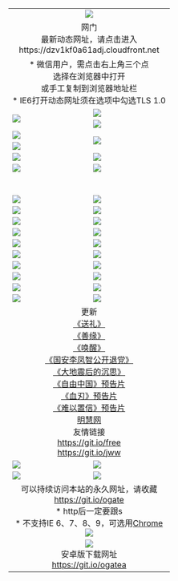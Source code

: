 ﻿<table>
  <tr></tr>
  <tr><td colspan=2 align=center><img src="https://cloud.githubusercontent.com/assets/11880933/13434984/f430fae2-e012-11e5-814f-c2df1e82b247.jpg" /></td></tr>
  <tr><td colspan=2 align=center>网门<br>最新动态网址，请点击进入
<br>https://dzv1kf0a61adj.cloudfront.net
    </td>
  </tr>
  <tr>
    <td colspan=2 align=center>* 微信用户，需点击右上角三个点<br>选择在浏览器中打开<br>或手工复制到浏览器地址栏
    <br>* IE6打开动态网址须在选项中勾选TLS 1.0</td>
  </tr>
  <tr>
    <td rowspan=2><a href="https://dzv1kf0a61adj.cloudfront.net/ogUP.aspx?name=11DKC.mp4&list=11DKC" target="_blank"><img src="https://dzv1kf0a61adj.cloudfront.net/Up/11DKC1.jpg" /></a></td> 
    <td><div><a href="https://dzv1kf0a61adj.cloudfront.net/ogUP.aspx?name=LRWS.mp4&list=LRWS" target="_blank"><img src="https://dzv1kf0a61adj.cloudfront.net/Up/LRWS.jpg" /></a></td>
   </tr>
  <tr>
    <td><a href="https://dzv1kf0a61adj.cloudfront.net/ogNiceVedio.aspx" target="_blank"><img src="https://dzv1kf0a61adj.cloudfront.net/Up/11TGKDY.jpg" /></a></td>
  </tr>
  <tr>
    <td><a href="https://dzv1kf0a61adj.cloudfront.net/ogUP.aspx?name=JQR.mp4&count=2" target="_blank"><img src="https://dzv1kf0a61adj.cloudfront.net/Up/JQR.jpg" /></a></td>   
    <td rowspan=2><a href="https://dzv1kf0a61adj.cloudfront.net/ogUP.aspx?name=JP.mp4&count=9" target="_blank"><img src="https://dzv1kf0a61adj.cloudfront.net/Up/JP.jpg" /></td>
  </tr>
  <tr>
    <td><a href="https://dzv1kf0a61adj.cloudfront.net/ogUP.aspx?name=WH.mp4" target="_blank"><img src="https://dzv1kf0a61adj.cloudfront.net/Up/WH.jpg" /></a></td>
  </tr>
  <tr>
    <td><a href="https://dzv1kf0a61adj.cloudfront.net/ogUP.aspx?name=SSZJ.mp4&list=SSZJ" target="_blank"><img src="https://dzv1kf0a61adj.cloudfront.net/Up/SSZJ.jpg" /></a></td>
    <td><a href="https://dzv1kf0a61adj.cloudfront.net/ogUP.aspx?name=1XQK.mp4&count=13" target="_blank"><img src="https://dzv1kf0a61adj.cloudfront.net/Up/1XQK.jpg" /></a</td>
  </tr>
  <tr>
    <td><a href="https://dzv1kf0a61adj.cloudfront.net/ogUP.aspx?name=ZY.mp4&count=2015|16" target="_blank"><img src="https://dzv1kf0a61adj.cloudfront.net/Up/ZY.jpg" /></a</td>
    <td><a href="https://dzv1kf0a61adj.cloudfront.net/ogUP.aspx?name=XTFY.mp4&count=B|2,A|24" target="_blank"><img src="https://dzv1kf0a61adj.cloudfront.net/Up/XTFY.jpg" /></a></td>
  </tr>
  <tr height="40">
  </tr>
  <tr>
    <td><a href="https://dzv1kf0a61adj.cloudfront.net/ogUP.aspx?name=4EE/QQ.mp4&list=4EEQQ" target="_blank"><img src="https://dzv1kf0a61adj.cloudfront.net/Up/4EE/QQ0.jpg"/></a></td>
    <td><a href="https://dzv1kf0a61adj.cloudfront.net/ogUP.aspx?name=4EE/HQ.mp4&list=4EEHQ" target="_blank"><img src="https://dzv1kf0a61adj.cloudfront.net/Up/4EE/HQ0.jpg"/></a></td>
  </tr>
  <tr>
    <td><a href="https://dzv1kf0a61adj.cloudfront.net/ogUP.aspx?name=4EE/ZG.mp4&list=4EEZG" target="_blank"><img src="https://dzv1kf0a61adj.cloudfront.net/Up/4EE/ZG0.jpg"/></a></td>
    <td><a href="https://dzv1kf0a61adj.cloudfront.net/ogUP.aspx?name=4EE/DJ.mp4&list=4EEDJ" target="_blank"><img src="https://dzv1kf0a61adj.cloudfront.net/Up/4EE/DJ0.jpg"/></a></td>
  </tr>
  <tr>
    <td><a href="https://dzv1kf0a61adj.cloudfront.net/ogUP.aspx?name=4EE/GX.mp4&list=4EEGX" target="_blank"><img src="https://dzv1kf0a61adj.cloudfront.net/Up/4EE/GX0.jpg"/></a></td>
    <td><a href="https://dzv1kf0a61adj.cloudfront.net/ogUP.aspx?name=4EE/HD.mp4&list=4EEHD" target="_blank"><img src="https://dzv1kf0a61adj.cloudfront.net/Up/4EE/HD0.jpg"/></a></td>
  </tr>
  <tr>
    <td><a href="https://dzv1kf0a61adj.cloudfront.net/ogUP.aspx?name=4EE/TX.mp4&list=4EETX" target="_blank"><img src="https://dzv1kf0a61adj.cloudfront.net/Up/4EE/TX0.jpg"/></a></td>
    <td><a href="https://dzv1kf0a61adj.cloudfront.net/ogUP.aspx?name=4EE/WZ.mp4&list=4EEWZ" target="_blank"><img src="https://dzv1kf0a61adj.cloudfront.net/Up/4EE/WZ0.jpg"/></a></td>
  </tr>
  <tr>
    <td><a href="https://dzv1kf0a61adj.cloudfront.net/onUP.aspx?name=https://d1ni6yqhqrtjo7.cloudfront.net/" target="_blank"><img src="https://dzv1kf0a61adj.cloudfront.net/Up/0DTW.jpg"/></a></td>
    <td><a href="https://dzv1kf0a61adj.cloudfront.net/onUP.aspx?name=https://d240ns8up8earz.cloudfront.net/acenter/" target="_blank"><img src="https://dzv1kf0a61adj.cloudfront.net/Up/0TDW.jpg" /></a></td>
  </tr>
  <tr>
    <td><a href="https://dzv1kf0a61adj.cloudfront.net/onUP.aspx?name=https://d4508d6vomz2p.cloudfront.net/gb/nsc413.htm" target="_blank"><img src="https://dzv1kf0a61adj.cloudfront.net/Up/0DJY.jpg" /></a></td>
    <td><a href="https://dzv1kf0a61adj.cloudfront.net/onUP.aspx?name=https://d4apjbhkuxer1.cloudfront.net/xtr/gb/prog204.html" target="_blank"><img src="https://dzv1kf0a61adj.cloudfront.net/Up/0XTR.jpg" /></a></td>
  </tr>
  <tr>
    <td><a href="https://dzv1kf0a61adj.cloudfront.net/onUP.aspx?name=https://d3aj00iefsmfgc.cloudfront.net/" target="_blank"><img src="https://dzv1kf0a61adj.cloudfront.net/Up/0MHW.jpg" /></a></td>
    <td><a href="https://dzv1kf0a61adj.cloudfront.net/onUP.aspx?name=https://d20wz7qt14x5d2.cloudfront.net/" target="_blank"><img src="https://dzv1kf0a61adj.cloudfront.net/Up/0ZJW.jpg" /></a></td>
  </tr>
  <tr>
    <td><a href="https://dzv1kf0a61adj.cloudfront.net/ogUP.aspx?name=0FG.zip" target="_blank"><img src="https://dzv1kf0a61adj.cloudfront.net/Up/0FG.jpg" /></a></td>
    <td><a href="https://dzv1kf0a61adj.cloudfront.net/ogUP.aspx?name=0FGA.apk" target="_blank"><img src="https://dzv1kf0a61adj.cloudfront.net/Up/0FGA.jpg" /></a></td>
  </tr>
  <tr>
    <td><a href="https://dzv1kf0a61adj.cloudfront.net/ogUP.aspx?name=0U.zip" target="_blank"><img src="https://dzv1kf0a61adj.cloudfront.net/Up/0U.jpg" /></a></td>
    <td><a href="https://dzv1kf0a61adj.cloudfront.net/ogUP.aspx?name=0UA.apk" target="_blank"><img src="https://dzv1kf0a61adj.cloudfront.net/Up/0UA.jpg" /></a></td>
  </tr>
  <tr>
    <td><a href="https://dzv1kf0a61adj.cloudfront.net/ogUP.aspx?name=0iPPOTV.zip" target="_blank"><img src="https://dzv1kf0a61adj.cloudfront.net/Up/0iPPOTV.jpg" /></a></td>
    <td><a href="https://dzv1kf0a61adj.cloudfront.net/ogUP.aspx?name=0iNTD.apk" target="_blank"><img src="https://dzv1kf0a61adj.cloudfront.net/Up/0iNTD.jpg" /></a></td>
  </tr>
  <tr>
    <td colspan=2 align=center>更新<br>
      <a href="https://dzv1kf0a61adj.cloudfront.net/ogUP.aspx?name=4ESL.mp4" target="_blank">《送礼》</a><br>
      <a href="https://dzv1kf0a61adj.cloudfront.net/ogUP.aspx?name=4ESY.mp4" target="_blank">《善缘》</a><br>
      <a href="https://dzv1kf0a61adj.cloudfront.net/ogUP.aspx?name=4EHX.mp4" target="_blank">《唤醒》</a><br>
      <a href="https://dzv1kf0a61adj.cloudfront.net/ogUP.aspx?name=4LFZ.mp4" target="_blank">《国安李凤智公开退党》</a><br>
      <a href="https://dzv1kf0a61adj.cloudfront.net/ogUP.aspx?name=4DDZHDCS.mp4" target="_blank">《大地震后的沉思》</a><br>
      <a href="https://dzv1kf0a61adj.cloudfront.net/ogUP.aspx?name=11ZYZG0.mp4" target="_blank">《自由中国》预告片</a><br>
      <a href="https://dzv1kf0a61adj.cloudfront.net/ogUP.aspx?name=11XR.mp4" target="_blank">《血刃》预告片</a><br>
      <a href="https://dzv1kf0a61adj.cloudfront.net/ogUP.aspx?name=11NYZX.mp4&count=2" target="_blank">《难以置信》预告片</a><br>
      <a href="https://dzv1kf0a61adj.cloudfront.net/onUP.aspx?name=https://www.minghui.org/" target="_blank">明慧网</a><br>
      友情链接<br>
      <a href="https://dzv1kf0a61adj.cloudfront.net/onUP.aspx?name=https://git.io/free" target="_blank">https://git.io/free</a><br>
      <a href="https://dzv1kf0a61adj.cloudfront.net/onUP.aspx?name=https://git.io/jww" target="_blank">https://git.io/jww</a></td>
    </td>
  </tr>
  <tr>
    <td><a href="https://dzv1kf0a61adj.cloudfront.net/ogNice.aspx" target="_blank"><img src="https://dzv1kf0a61adj.cloudfront.net/Up/0WCYY.jpg" /></a></td>
    <td><a href="https://dzv1kf0a61adj.cloudfront.net/onCO.aspx?ob=600事物&op=增删改&args=WH1~%23类型6新闻%7c%23类型6评论&mode=" target="_blank"><img src="https://dzv1kf0a61adj.cloudfront.net/Up/0WZTT.jpg" /></a></td> 
  </tr>
  <tr>
    <td><a href="https://dzv1kf0a61adj.cloudfront.net/ogDY.aspx" target="_blank"><img src="https://dzv1kf0a61adj.cloudfront.net/Up/0FK.jpg" /></a></td>
    <td><a href="https://dzv1kf0a61adj.cloudfront.net/ogST.aspx" target="_blank"><img src="https://dzv1kf0a61adj.cloudfront.net/Up/0ST.jpg" /></a></td> 
  </tr>
  <tr>
    <td colspan=2 align=center>可以持续访问本站的永久网址，请收藏<br/><a href="https://git.io/ogate" target="_blank">https://git.io/ogate</a><br/>* http后一定要跟s<br/>* 不支持IE 6、7、8、9，可选用<a href="https://dzv1kf0a61adj.cloudfront.net/ogUP.aspx?name=0ChromePortable.zip">Chrome</a><br/><a href="https://dzv1kf0a61adj.cloudfront.net/Up/0WMGDL2.png" target="_blank"><img src="https://dzv1kf0a61adj.cloudfront.net/Up/0WMGD2.png"/></a></td>
  </tr>
  <tr>
    <td colspan=2 align=center><a href="https://dzv1kf0a61adj.cloudfront.net/ogUP.aspx?name=0oGate.apk" target="_blank"><img src="https://cloud.githubusercontent.com/assets/11880933/13720399/75e143ee-e842-11e5-9f0a-1421f423c80f.jpg" /></a><br>安卓版下载网址<br><a href="https://git.io/ogatea">https://git.io/ogatea</a></td>
  </tr>
  <!--tr>
    <td colspan=2 align=center>可能失效的动态网址
    </td>
  </tr-->
</table>
